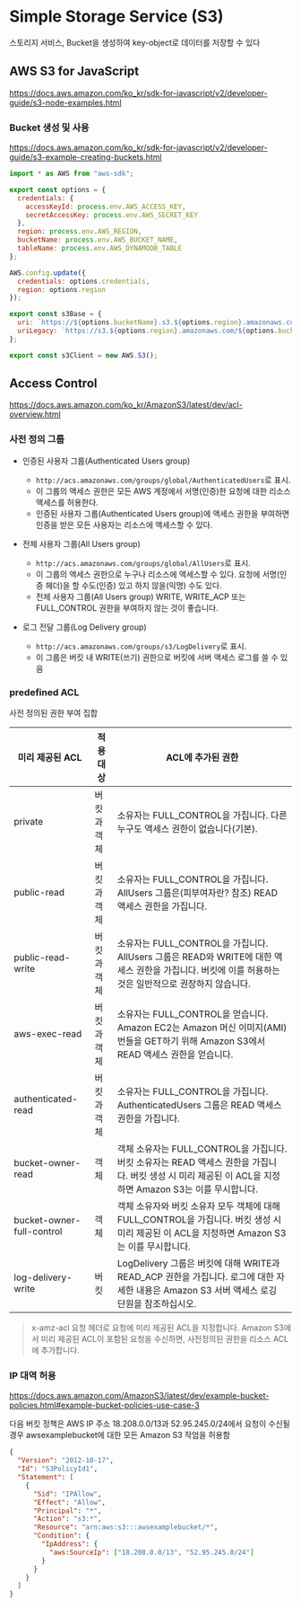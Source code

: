 # Simple Storage Service (S3)

스토리지 서비스, Bucket을 생성하여 key-object로 데이터를 저장할 수 있다

## AWS S3 for JavaScript

<https://docs.aws.amazon.com/ko_kr/sdk-for-javascript/v2/developer-guide/s3-node-examples.html>

### Bucket 생성 및 사용

<https://docs.aws.amazon.com/ko_kr/sdk-for-javascript/v2/developer-guide/s3-example-creating-buckets.html>

```js
import * as AWS from "aws-sdk";

export const options = {
  credentials: {
    accessKeyId: process.env.AWS_ACCESS_KEY,
    secretAccessKey: process.env.AWS_SECRET_KEY
  },
  region: process.env.AWS_REGION,
  bucketName: process.env.AWS_BUCKET_NAME,
  tableName: process.env.AWS_DYNAMODB_TABLE
};

AWS.config.update({
  credentials: options.credentials,
  region: options.region
});

export const s3Base = {
  uri: `https://${options.bucketName}.s3.${options.region}.amazonaws.com/`,
  uriLegacy: `https://s3.${options.region}.amazonaws.com/${options.bucketName}/`
};

export const s3Client = new AWS.S3();
```

## Access Control

<https://docs.aws.amazon.com/ko_kr/AmazonS3/latest/dev/acl-overview.html>

### 사전 정의 그룹

- 인증된 사용자 그룹(Authenticated Users group)

  - `http://acs.amazonaws.com/groups/global/AuthenticatedUsers`로 표시.
  - 이 그룹의 액세스 권한은 모든 AWS 계정에서 서명(인증)한 요청에 대한 리소스 액세스를 허용한다.
  - 인증된 사용자 그룹(Authenticated Users group)에 액세스 권한을 부여하면 인증을 받은 모든 사용자는 리소스에 액세스할 수 있다.

- 전체 사용자 그룹(All Users group)

  - `http://acs.amazonaws.com/groups/global/AllUsers`로 표시.
  - 이 그룹의 액세스 권한으로 누구나 리소스에 액세스할 수 있다. 요청에 서명(인증 헤더)을 할 수도(인증) 있고 하지 않을(익명) 수도 있다.
  - 전체 사용자 그룹(All Users group) WRITE, WRITE_ACP 또는 FULL_CONTROL 권한을 부여하지 않는 것이 좋습니다.

- 로그 전달 그룹(Log Delivery group)

  - `http://acs.amazonaws.com/groups/s3/LogDelivery`로 표시.
  - 이 그룹은 버킷 내 WRITE(쓰기) 권한으로 버킷에 서버 액세스 로그를 쓸 수 있음

### predefined ACL

사전 정의된 권한 부여 집합

| 미리 제공된 ACL           | 적용 대상   | ACL에 추가된 권한                                                                                                                                         |
| ------------------------- | ----------- | --------------------------------------------------------------------------------------------------------------------------------------------------------- |
| private                   | 버킷과 객체 | 소유자는 FULL_CONTROL을 가집니다. 다른 누구도 액세스 권한이 없습니다(기본).                                                                               |
| public-read               | 버킷과 객체 | 소유자는 FULL_CONTROL을 가집니다. AllUsers 그룹은(피부여자란? 참조) READ 액세스 권한을 가집니다.                                                          |
| public-read-write         | 버킷과 객체 | 소유자는 FULL_CONTROL을 가집니다. AllUsers 그룹은 READ와 WRITE에 대한 액세스 권한을 가집니다. 버킷에 이를 허용하는 것은 일반적으로 권장하지 않습니다.     |
| aws-exec-read             | 버킷과 객체 | 소유자는 FULL_CONTROL을 얻습니다. Amazon EC2는 Amazon 머신 이미지(AMI) 번들을 GET하기 위해 Amazon S3에서 READ 액세스 권한을 얻습니다.                     |
| authenticated-read        | 버킷과 객체 | 소유자는 FULL_CONTROL을 가집니다. AuthenticatedUsers 그룹은 READ 액세스 권한을 가집니다.                                                                  |
| bucket-owner-read         | 객체        | 객체 소유자는 FULL_CONTROL을 가집니다. 버킷 소유자는 READ 액세스 권한을 가집니다. 버킷 생성 시 미리 제공된 이 ACL을 지정하면 Amazon S3는 이를 무시합니다. |
| bucket-owner-full-control | 객체        | 객체 소유자와 버킷 소유자 모두 객체에 대해 FULL_CONTROL을 가집니다. 버킷 생성 시 미리 제공된 이 ACL을 지정하면 Amazon S3는 이를 무시합니다.               |
| log-delivery-write        | 버킷        | LogDelivery 그룹은 버킷에 대해 WRITE과 READ_ACP 권한을 가집니다. 로그에 대한 자세한 내용은 Amazon S3 서버 액세스 로깅 단원을 참조하십시오.                |

> x-amz-acl 요청 헤더로 요청에 미리 제공된 ACL을 지정합니다. Amazon S3에서 미리 제공된 ACL이 포함된 요청을 수신하면, 사전정의된 권한을 리소스 ACL에 추가합니다.

### IP 대역 허용

<https://docs.aws.amazon.com/AmazonS3/latest/dev/example-bucket-policies.html#example-bucket-policies-use-case-3>

다음 버킷 정책은 AWS IP 주소 18.208.0.0/13과 52.95.245.0/24에서 요청이 수신될 경우 awsexamplebucket에 대한 모든 Amazon S3 작업을 허용함

```json
{
  "Version": "2012-10-17",
  "Id": "S3PolicyId1",
  "Statement": [
    {
      "Sid": "IPAllow",
      "Effect": "Allow",
      "Principal": "*",
      "Action": "s3:*",
      "Resource": "arn:aws:s3:::awsexamplebucket/*",
      "Condition": {
        "IpAddress": {
          "aws:SourceIp": ["18.208.0.0/13", "52.95.245.0/24"]
        }
      }
    }
  ]
}
```
